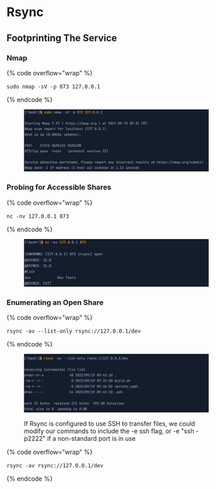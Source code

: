 # Rsync

## Footprinting The Service

### Nmap

{% code overflow="wrap" %}
```
sudo nmap -sV -p 873 127.0.0.1
```
{% endcode %}

<figure><img src="../.gitbook/assets/image (5) (1) (1) (1).png" alt=""><figcaption></figcaption></figure>

### Probing for Accessible Shares

{% code overflow="wrap" %}
```
nc -nv 127.0.0.1 873
```
{% endcode %}

<figure><img src="../.gitbook/assets/image (2) (1) (1) (1) (1) (1).png" alt=""><figcaption></figcaption></figure>

### Enumerating an Open Share

{% code overflow="wrap" %}
```
rsync -av --list-only rsync://127.0.0.1/dev
```
{% endcode %}

<figure><img src="../.gitbook/assets/image (3) (1) (1) (1) (1) (1).png" alt=""><figcaption><p>If Rsync is configured to use SSH to transfer files, we could modify our commands to include the -e ssh flag, or -e "ssh -p2222" if a non-standard port is in use</p></figcaption></figure>

{% code overflow="wrap" %}
```
rsync -av rsync://127.0.0.1/dev
```
{% endcode %}
